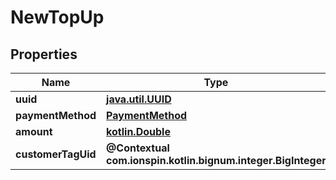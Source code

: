 
# NewTopUp

## Properties
Name | Type | Description | Notes
------------ | ------------- | ------------- | -------------
**uuid** | [**java.util.UUID**](java.util.UUID.md) |  | 
**paymentMethod** | [**PaymentMethod**](PaymentMethod.md) |  | 
**amount** | [**kotlin.Double**](kotlin.Double.md) |  | 
**customerTagUid** | **@Contextual com.ionspin.kotlin.bignum.integer.BigInteger** |  | 



